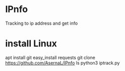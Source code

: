 # IPnfo
Tracking to ip address and get info

# install Linux
apt install git
easy_install requests
git clone https://github.com/AsernaL/IPnfo
ls
python3 iptrack.py
